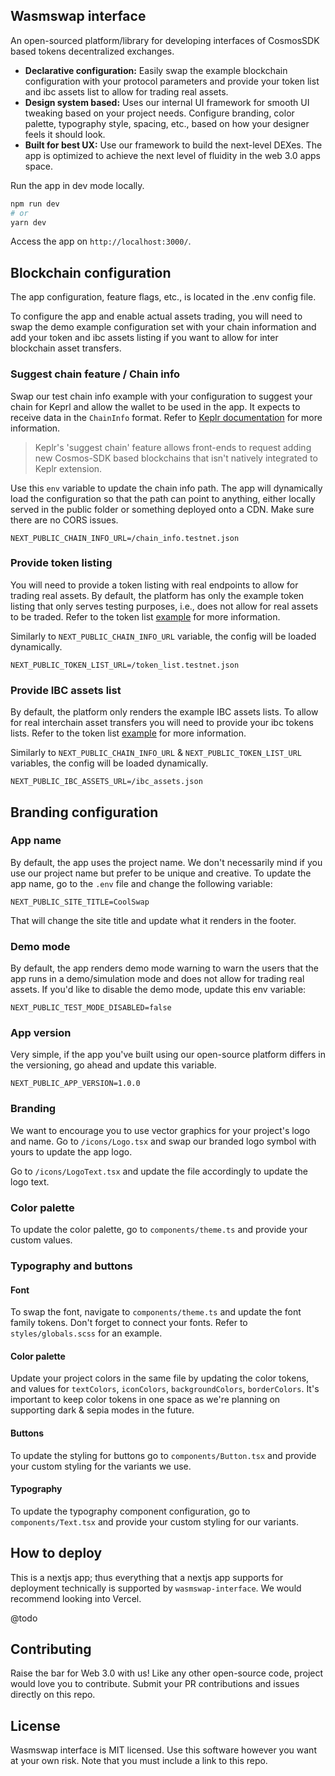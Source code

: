 ## Wasmswap interface

An open-sourced platform/library for developing interfaces of CosmosSDK based tokens decentralized exchanges.

* **Declarative configuration:** Easily swap the example blockchain configuration with your protocol parameters and provide your token list and ibc assets list to allow for trading real assets.
* **Design system based:** Uses our internal UI framework for smooth UI tweaking based on your project needs. Configure branding, color palette, typography style, spacing, etc., based on how your designer feels it should look.
* **Built for best UX:** Use our framework to build the next-level DEXes. The app is optimized to achieve the next level of fluidity in the web 3.0 apps space.

Run the app in dev mode locally.

```bash
npm run dev
# or
yarn dev
```

Access the app on `http://localhost:3000/`.

## Blockchain configuration

The app configuration, feature flags, etc., is located in the .env config file.

To configure the app and enable actual assets trading, you will need to swap the demo example configuration set with your chain information and add your token and ibc assets listing if you want to allow for inter blockchain asset transfers.

### Suggest chain feature / Chain info
Swap our test chain info example with your configuration to suggest your chain for Keprl and allow the wallet to be used in the app. It expects to receive data in the `ChainInfo` format. Refer to [Keplr documentation](https://docs.keplr.app/api/suggest-chain.html) for more information.
> Keplr's 'suggest chain' feature allows front-ends to request adding new Cosmos-SDK based blockchains that isn't natively integrated to Keplr extension.

Use this `env` variable to update the chain info path. The app will dynamically load the configuration so that the path can point to anything, either locally served in the public folder or something deployed onto a CDN. Make sure there are no CORS issues.

```
NEXT_PUBLIC_CHAIN_INFO_URL=/chain_info.testnet.json
```

### Provide token listing
You will need to provide a token listing with real endpoints to allow for trading real assets. By default, the platform has only the example token listing that only serves testing purposes, i.e., does not allow for real assets to be traded. Refer to the token list [example](https://github.com/Wasmswap/wasmswap-interface/blob/develop/public/token_list.testnet.json) for more information.

Similarly to `NEXT_PUBLIC_CHAIN_INFO_URL` variable, the config will be loaded dynamically.

```
NEXT_PUBLIC_TOKEN_LIST_URL=/token_list.testnet.json
```

### Provide IBC assets list

By default, the platform only renders the example IBC assets lists. To allow for real interchain asset transfers you will need to provide your ibc tokens lists. Refer to the token list [example](https://github.com/Wasmswap/wasmswap-interface/blob/develop/public/ibc_assets.json) for more information.

Similarly to `NEXT_PUBLIC_CHAIN_INFO_URL` & `NEXT_PUBLIC_TOKEN_LIST_URL` variables, the config will be loaded dynamically.

```
NEXT_PUBLIC_IBC_ASSETS_URL=/ibc_assets.json
```

## Branding configuration

### App name

By default, the app uses the project name. We don't necessarily mind if you use our project name but prefer to be unique and creative. To update the app name, go to the `.env` file and change the following variable:

```
NEXT_PUBLIC_SITE_TITLE=CoolSwap
```

That will change the site title and update what it renders in the footer.

### Demo mode

By default, the app renders demo mode warning to warn the users that the app runs in a demo/simulation mode and does not allow for trading real assets. If you'd like to disable the demo mode, update this env variable:

```
NEXT_PUBLIC_TEST_MODE_DISABLED=false
```

### App version

Very simple, if the app you've built using our open-source platform differs in the versioning, go ahead and update this variable.

```
NEXT_PUBLIC_APP_VERSION=1.0.0
```

### Branding

We want to encourage you to use vector graphics for your project's logo and name. Go to `/icons/Logo.tsx` and swap our branded logo symbol with yours to update the app logo.

Go to `/icons/LogoText.tsx` and update the file accordingly to update the logo text.

### Color palette

To update the color palette, go to `components/theme.ts` and provide your custom values.

### Typography and buttons

#### Font

To swap the font, navigate to `components/theme.ts` and update the font family tokens. Don't forget to connect your fonts. Refer to `styles/globals.scss` for an example.

#### Color palette

Update your project colors in the same file by updating the color tokens, and values for `textColors`, `iconColors`, `backgroundColors`, `borderColors`. It's important to keep color tokens in one space as we're planning on supporting dark & sepia modes in the future.

#### Buttons

To update the styling for buttons go to `components/Button.tsx` and provide your custom styling for the variants we use.

#### Typography

To update the typography component configuration, go to `components/Text.tsx` and provide your custom styling for our variants.

## How to deploy

This is a nextjs app; thus everything that a nextjs app supports for deployment technically is supported by `wasmswap-interface`. We would recommend looking into Vercel.

@todo

## Contributing

Raise the bar for Web 3.0 with us! Like any other open-source code, project would love you to contribute. Submit your PR contributions and issues directly on this repo.

## License

Wasmswap interface is MIT licensed. Use this software however you want at your own risk. Note that you must include a link to this repo.
